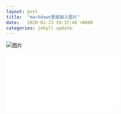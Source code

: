 ```yaml
---
layout: post
title:  "markdown里面插入图片"
date:   2020-01-23 19:37:46 +0800
categories: jekyll update·
---
```

![图片](https://pic4.zhimg.com/v2-57f0f63de851546e9e0b42ff293af5d1_r.jpg)

<iframe src="//player.bilibili.com/player.html?aid=61537661&cid=107033430&page=1" scrolling="no" border="0" frameborder="no" framespacing="0" allowfullscreen="true"> </iframe>